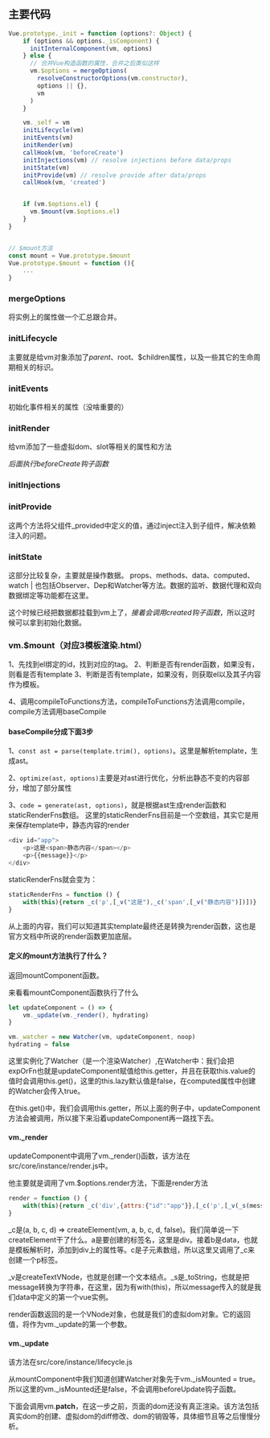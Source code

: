 
## 主要代码
```javascript
Vue.prototype._init = function (options?: Object) {
    if (options && options._isComponent) {
      initInternalComponent(vm, options)
    } else {
      // 合并Vue构造函数的属性，合并之后类似这样
      vm.$options = mergeOptions(
        resolveConstructorOptions(vm.constructor),
        options || {},
        vm
      )
    }

    vm._self = vm
    initLifecycle(vm)
    initEvents(vm)
    initRender(vm)
    callHook(vm, 'beforeCreate')
    initInjections(vm) // resolve injections before data/props
    initState(vm)
    initProvide(vm) // resolve provide after data/props
    callHook(vm, 'created')


    if (vm.$options.el) {
      vm.$mount(vm.$options.el)
    }
}


// $mount方法
const mount = Vue.prototype.$mount
Vue.prototype.$mount = function (){
    ...
}
```

### mergeOptions
将实例上的属性做一个汇总跟合并。

### initLifecycle
主要就是给vm对象添加了$parent、$root、$children属性，以及一些其它的生命周期相关的标识。

### initEvents
初始化事件相关的属性（没啥重要的）

### initRender
给vm添加了一些虚拟dom、slot等相关的属性和方法

*后面执行beforeCreate钩子函数*

### initInjections
### initProvide
这两个方法将父组件_provided中定义的值，通过inject注入到子组件，解决依赖注入的问题。

### initState
这部分比较复杂，主要就是操作数据。
props、methods、data、computed、watch | 也包括Observer、Dep和Watcher等方法。数据的监听、数据代理和双向数据绑定等功能都在这里。

这个时候已经把数据都挂载到vm上了，*接着会调用created钩子函数*，所以这时候可以拿到初始化数据。


### vm.$mount（对应3模板渲染.html）
1、先找到el绑定的id，找到对应的tag。
2、判断是否有render函数，如果没有，则看是否有template
3、判断是否有template，如果没有，则获取el以及其子内容作为模板。

4、调用compileToFunctions方法，compileToFunctions方法调用compile，compile方法调用baseCompile


#### baseCompile分成下面3步
1、`const ast = parse(template.trim(), options)`。这里是解析template，生成ast。

2、`optimize(ast, options)`主要是对ast进行优化，分析出静态不变的内容部分，增加了部分属性

3、`code = generate(ast, options)`，就是根据ast生成render函数和staticRenderFns数组。
这里的staticRenderFns目前是一个空数组，其实它是用来保存template中，静态内容的render
```javascript
<div id="app">
	<p>这是<span>静态内容</span></p>
	<p>{{message}}</p>
</div>
```
staticRenderFns就会变为：
```javascript
staticRenderFns = function () {
	with(this){return _c('p',[_v("这是"),_c('span',[_v("静态内容")])])}
}
```
从上面的内容，我们可以知道其实template最终还是转换为render函数，这也是官方文档中所说的render函数更加底层。


#### 定义的mount方法执行了什么？
返回mountComponent函数。

来看看mountComponent函数执行了什么
```javascript
let updateComponent = () => {
    vm._update(vm._render(), hydrating)
}

vm._watcher = new Watcher(vm, updateComponent, noop)
hydrating = false
```
这里实例化了Watcher（是一个渲染Watcher）,在Watcher中：我们会把expOrFn也就是updateComponent赋值给this.getter，并且在获取this.value的值时会调用this.get()，这里的this.lazy默认值是false，在computed属性中创建的Watcher会传入true。

在this.get()中，我们会调用this.getter，所以上面的例子中，updateComponent方法会被调用，所以接下来沿着updateComponent再一路找下去。


#### vm._render
updateComponent中调用了vm._render()函数，该方法在src/core/instance/render.js中。

他主要就是调用了vm.$options.render方法，下面是render方法
```javascript
render = function () {
	with(this){return _c('div',{attrs:{"id":"app"}},[_c('p',[_v(_s(message))])])}
}
```
_c是(a, b, c, d) => createElement(vm, a, b, c, d, false)。我们简单说一下createElement干了什么。a是要创建的标签名，这里是div。接着b是data，也就是模板解析时，添加到div上的属性等。c是子元素数组，所以这里又调用了_c来创建一个p标签。

_v是createTextVNode，也就是创建一个文本结点。_s是_toString，也就是把message转换为字符串，在这里，因为有with(this)，所以message传入的就是我们data中定义的第一个vue实例。

render函数返回的是一个VNode对象，也就是我们的虚拟dom对象。它的返回值，将作为vm._update的第一个参数。


#### vm._update
该方法在src/core/instance/lifecycle.js

从mountComponent中我们知道创建Watcher对象先于vm._isMounted = true。所以这里的vm._isMounted还是false，不会调用beforeUpdate钩子函数。

下面会调用vm.__patch__，在这一步之前，页面的dom还没有真正渲染。该方法包括真实dom的创建、虚拟dom的diff修改、dom的销毁等，具体细节且等之后慢慢分析。